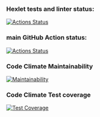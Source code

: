 ### Hexlet tests and linter status:
[![Actions Status](https://github.com/dedov-mm/java-project-71/actions/workflows/hexlet-check.yml/badge.svg)](https://github.com/dedov-mm/java-project-71/actions)

### main GitHub Action status:
[![Actions Status](https://github.com/dedov-mm/java-project-71/actions/workflows/main-Action.yml/badge.svg)](https://github.com/dedov-mm/java-project-71/actions)

### Code Climate Maintainability
[![Maintainability](https://api.codeclimate.com/v1/badges/d37f383a4c40d41abc05/maintainability)](https://codeclimate.com/github/dedov-mm/java-project-71/maintainability)

### Code Climate Test coverage
[![Test Coverage](https://api.codeclimate.com/v1/badges/d37f383a4c40d41abc05/test_coverage)](https://codeclimate.com/github/dedov-mm/java-project-71/test_coverage)

